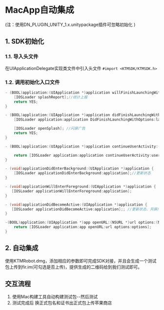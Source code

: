 # MacApp自动集成
(注：使用DN_PLUGIN_UNITY_1.x.unitypackage插件可忽略初始化 )
## 1. SDK初始化

### 1.1. 导入头文件

在UIApplicationDelegate实现类文件中引入头文件
`#import <KTMSDK/KTMSDK.h>`

### 1.2. 调用初始化入口文件

```objectivec
- (BOOL)application:(UIApplication *)application willFinishLaunchingWithOptions:(NSDictionary *)launchOptions {
    [IOSLoader splashReport];//统计上报
    return YES;
}

- (BOOL)application:(UIApplication *)application didFinishLaunchingWithOptions:(NSDictionary *)launchOptions {
    [IOSLoader application:application DidFinishLaunchingWithOptions:launchOptions];//初始化

    [IOSLoader openSplash]; //闪屏广告
    return YES;
}

- (BOOL)application:(UIApplication *)application continueUserActivity:(NSUserActivity *)userActivity restorationHandler:(void (^)(NSArray<id<UIUserActivityRestoring>> * _Nullable))restorationHandler {

    return [IOSLoader application:application continueUserActivity:userActivity restorationHandler:restorationHandler];
}

- (void)applicationDidEnterBackground:(UIApplication *)application {
    [IOSLoader applicationDidEnterBackground:application];//更新状态
}

- (void)applicationWillEnterForeground:(UIApplication *)application {
   [IOSLoader applicationWillEnterForeground:application];
}

- (void)applicationDidBecomeActive:(UIApplication *)application {
   [IOSLoader applicationDidBecomeActive:application];; //更新状态、开屏广告
}

-(BOOL)application:(UIApplication *)app openURL:(NSURL *)url options:(NSDictionary<UIApplicationOpenURLOptionsKey,id> *)options {
    return [IOSLoader application:app openURL:url options:options];
}
```
## 2. 自动集成
使用KTMRobot.dmg，添加相应的参数即可完成SDK对接，并且会生成一个测试包上传到fir.im(可勾选是否上传)，提供生成的二维码给到我们测试即可。

## 交互流程

1. 使用Mac构建工具自动构建测试包--然后测试
2. 测试完成后 换正式包名和证书出正式包上传苹果商店

